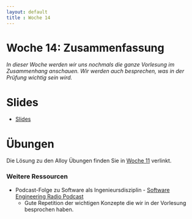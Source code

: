 ```yaml
---
layout: default
title : Woche 14
---
```


# Woche 14: Zusammenfassung

*In dieser Woche werden wir uns nochmals die ganze Vorlesung im Zusammenhang anschauen. Wir werden auch besprechen, was in der Prüfung wichtig sein wird.*

# Slides

* [Slides](https://adam.unibas.ch/goto_adam_file_1951808_download.html)

# Übungen

Die Lösung zu den Alloy Übungen finden Sie in [Woche 11](../week11) verlinkt.

### Weitere Ressourcen  

* Podcast-Folge zu Software als Ingenieursdisziplin - [Software Engineering Radio Podcast](https://www.se-radio.net/2023/07/se-radio-574-chad-michel-on-software-as-an-engineering-discipline/)
  * Gute Repetition der wichtigen Konzepte die wir in der Vorlesung besprochen haben. 
  



